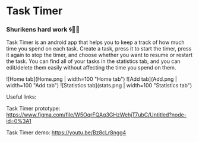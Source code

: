 # Task Timer
### Shurikens hard work 🌀💪🏼

Task Timer is an android app that helps you to keep a track of how much time you spend on each task.
Create a task, press it to start the timer, press it again to stop the timer, and choose whether you want to resume or restart the task.
You can find all of your tasks in the statistics tab, and you can edit/delete them easily without affecting the time you spend on them.

![Home tab](Home.png | width=100 "Home tab")
![Add tab](Add.png | width=100 "Add tab")
![Statistics tab](stats.png | width=100 "Statistics tab")


Useful links:

Task Timer prototype: https://www.figma.com/file/W5OqrFQAg3GHzWehjT7ubC/Untitled?node-id=0%3A1

Task Timer demo: https://youtu.be/Bz8cLr8ngg4
